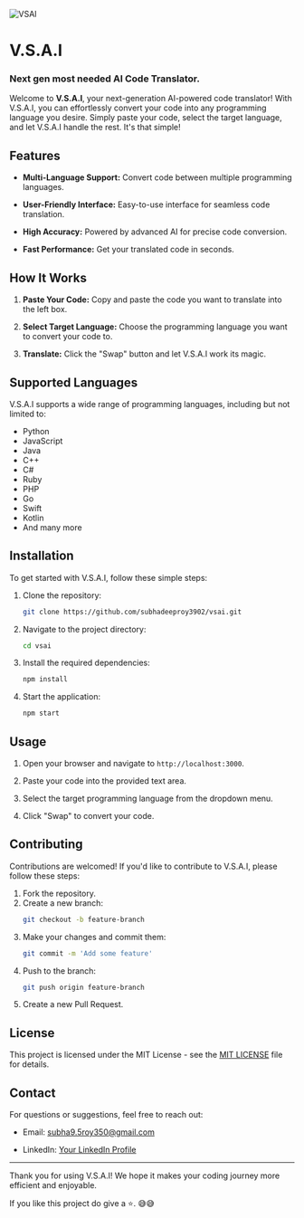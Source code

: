 ![VSAI](https://i.postimg.cc/zXz9w0y9/940-1x-shots-so.webp)

# V.S.A.I

### Next gen most needed AI Code Translator.

Welcome to **V.S.A.I**, your next-generation AI-powered code translator! With V.S.A.I, you can effortlessly convert your code into any programming language you desire. Simply paste your code, select the target language, and let V.S.A.I handle the rest. It's that simple!

## Features

- **Multi-Language Support:** Convert code between multiple programming languages.

- **User-Friendly Interface:** Easy-to-use interface for seamless code translation.

- **High Accuracy:** Powered by advanced AI for precise code conversion.

- **Fast Performance:** Get your translated code in seconds.

## How It Works

1. **Paste Your Code:** Copy and paste the code you want to translate into the left box.

2. **Select Target Language:** Choose the programming language you want to convert your code to.

3. **Translate:** Click the "Swap" button and let V.S.A.I work its magic.

## Supported Languages

V.S.A.I supports a wide range of programming languages, including but not limited to:
- Python
- JavaScript
- Java
- C++
- C#
- Ruby
- PHP
- Go
- Swift
- Kotlin
- And many more

## Installation

To get started with V.S.A.I, follow these simple steps:

1. Clone the repository:
    ```sh
    git clone https://github.com/subhadeeproy3902/vsai.git
    ```

2. Navigate to the project directory:
    ```sh
    cd vsai
    ```

3. Install the required dependencies:
    ```sh
    npm install
    ```

4. Start the application:
    ```sh
    npm start
    ```

## Usage

1. Open your browser and navigate to `http://localhost:3000`.

2. Paste your code into the provided text area.
3. Select the target programming language from the dropdown menu.

4. Click "Swap" to convert your code.

## Contributing

Contributions are welcomed! If you'd like to contribute to V.S.A.I, please follow these steps:

1. Fork the repository.
2. Create a new branch:
    ```sh
    git checkout -b feature-branch
    ```
3. Make your changes and commit them:
    ```sh
    git commit -m 'Add some feature'
    ```
4. Push to the branch:
    ```sh
    git push origin feature-branch
    ```
5. Create a new Pull Request.

## License

This project is licensed under the MIT License - see the [MIT LICENSE](https://github.com/subhadeeproy3902/vsai/blob/main/LICENSE) file for details.

## Contact

For questions or suggestions, feel free to reach out:

- Email: [subha9.5roy350@gmail.com](mailto:subha9.5roy350@gmail.com)

- LinkedIn: [Your LinkedIn Profile](https://linkedin.com/in/subhadeep3902)

---

Thank you for using V.S.A.I! We hope it makes your coding journey more efficient and enjoyable.

If you like this project do give a ⭐. 😅😅

